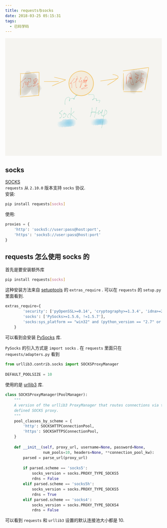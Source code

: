 ```yaml
---
title: requests与socks
date: 2018-03-25 05:15:31
tags:
  - 已码学码
---
```


![socks](/assert/2018-03-25.png)

## socks

[SOCKS](http://docs.python-requests.org/en/master/user/advanced/#socks)  
`requests` 从 `2.10.0` 版本支持 `socks` 协议.  
安装:

```bash
pip install requests[socks]
```

使用:

```python
proxies = {
    'http': 'socks5://user:pass@host:port',
    'https': 'socks5://user:pass@host:port'
}
```

## requests 怎么使用 socks 的

首先是要安装额外库

```bash
pip install requests[socks]
```

这种安装方法来自 [setuptools](http://setuptools.readthedocs.io/en/latest/setuptools.html) 的 `extras_require` . 可以在 `requests` 的 `setup.py` 里面看到.

```python
extras_require={
        'security': ['pyOpenSSL>=0.14', 'cryptography>=1.3.4', 'idna>=2.0.0'],
        'socks': ['PySocks>=1.5.6, !=1.5.7'],
        'socks:sys_platform == "win32" and (python_version == "2.7" or python_version == "2.6")': ['win_inet_pton'],
    }
```

可以看到会安装 [PySocks](https://github.com/Anorov/PySocks) 库.

`PySocks` 的引入方式是 `import socks` . 在 `requests` 里面只在 `requests/adapters.py` 看到

```python
from urllib3.contrib.socks import SOCKSProxyManager

DEFAULT_POOLSIZE = 10
```

使用的是 [urllib3](https://github.com/shazow/urllib3/) 库.

```python
class SOCKSProxyManager(PoolManager):
    """
    A version of the urllib3 ProxyManager that routes connections via the
    defined SOCKS proxy.
    """
    pool_classes_by_scheme = {
        'http': SOCKSHTTPConnectionPool,
        'https': SOCKSHTTPSConnectionPool,
    }

    def __init__(self, proxy_url, username=None, password=None,
                 num_pools=10, headers=None, **connection_pool_kw):
        parsed = parse_url(proxy_url)

        if parsed.scheme == 'socks5':
            socks_version = socks.PROXY_TYPE_SOCKS5
            rdns = False
        elif parsed.scheme == 'socks5h':
            socks_version = socks.PROXY_TYPE_SOCKS5
            rdns = True
        elif parsed.scheme == 'socks4':
            socks_version = socks.PROXY_TYPE_SOCKS4
            rdns = False
```

可以看到 `requests` 和 `urllib3` 设置的默认连接池大小都是 10.
